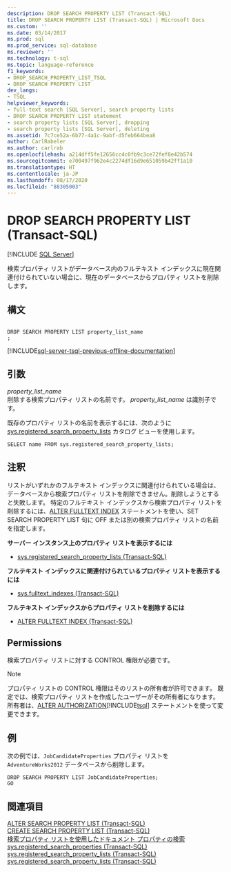 ```yaml
---
description: DROP SEARCH PROPERTY LIST (Transact-SQL)
title: DROP SEARCH PROPERTY LIST (Transact-SQL) | Microsoft Docs
ms.custom: ''
ms.date: 03/14/2017
ms.prod: sql
ms.prod_service: sql-database
ms.reviewer: ''
ms.technology: t-sql
ms.topic: language-reference
f1_keywords:
- DROP_SEARCH_PROPERTY_LIST_TSQL
- DROP SEARCH PROPERTY LIST
dev_langs:
- TSQL
helpviewer_keywords:
- full-text search [SQL Server], search property lists
- DROP SEARCH PROPERTY LIST statement
- search property lists [SQL Server], dropping
- search property lists [SQL Server], deleting
ms.assetid: 7c7ce52a-6b77-4a1c-9abf-d5feb664bea8
author: CarlRabeler
ms.author: carlrab
ms.openlocfilehash: a214dff5fe12656cc4c0fb9c3ce72fef8e42b574
ms.sourcegitcommit: e700497f962e4c2274df16d9e651059b42ff1a10
ms.translationtype: HT
ms.contentlocale: ja-JP
ms.lasthandoff: 08/17/2020
ms.locfileid: "88305003"
---
```

# <a name="drop-search-property-list-transact-sql"></a>DROP SEARCH PROPERTY LIST (Transact-SQL)
[!INCLUDE [SQL Server](../../includes/applies-to-version/sqlserver.md)]

  検索プロパティ リストがデータベース内のフルテキスト インデックスに現在関連付けられていない場合に、現在のデータベースからプロパティ リストを削除します。  
  
## <a name="syntax"></a>構文  
  
```  
  
DROP SEARCH PROPERTY LIST property_list_name  
;  
```  
  
[!INCLUDE[sql-server-tsql-previous-offline-documentation](../../includes/sql-server-tsql-previous-offline-documentation.md)]

## <a name="arguments"></a>引数
 *property_list_name*  
 削除する検索プロパティ リストの名前です。 *property_list_name* は識別子です。  
  
 既存のプロパティ リストの名前を表示するには、次のように [sys.registered_search_property_lists](../../relational-databases/system-catalog-views/sys-registered-search-property-lists-transact-sql.md) カタログ ビューを使用します。  
  
```  
SELECT name FROM sys.registered_search_property_lists;  
```  
  
## <a name="remarks"></a>注釈  
 リストがいずれかのフルテキスト インデックスに関連付けられている場合は、データベースから検索プロパティ リストを削除できません。削除しようとすると失敗します。 特定のフルテキスト インデックスから検索プロパティ リストを削除するには、[ALTER FULLTEXT INDEX](../../t-sql/statements/alter-fulltext-index-transact-sql.md) ステートメントを使い、SET SEARCH PROPERTY LIST 句に OFF または別の検索プロパティ リストの名前を指定します。  
  
 **サーバー インスタンス上のプロパティ リストを表示するには**  
  
-   [sys.registered_search_property_lists &#40;Transact-SQL&#41;](../../relational-databases/system-catalog-views/sys-registered-search-property-lists-transact-sql.md)  
  
 **フルテキスト インデックスに関連付けられているプロパティ リストを表示するには**  
  
-   [sys.fulltext_indexes &#40;Transact-SQL&#41;](../../relational-databases/system-catalog-views/sys-fulltext-indexes-transact-sql.md)  
  
 **フルテキスト インデックスからプロパティ リストを削除するには**  
  
-   [ALTER FULLTEXT INDEX &#40;Transact-SQL&#41;](../../t-sql/statements/alter-fulltext-index-transact-sql.md)  
  
##  <a name="permissions"></a><a name="Permissions"></a> Permissions  
 検索プロパティ リストに対する CONTROL 権限が必要です。  
  
> [!NOTE]  
>  プロパティ リストの CONTROL 権限はそのリストの所有者が許可できます。 既定では、検索プロパティ リストを作成したユーザーがその所有者になります。 所有者は、[ALTER AUTHORIZATION](../../t-sql/statements/alter-authorization-transact-sql.md)[!INCLUDE[tsql](../../includes/tsql-md.md)] ステートメントを使って変更できます。  
  
## <a name="examples"></a>例  
 次の例では、`JobCandidateProperties` プロパティ リストを `AdventureWorks2012` データベースから削除します。  
  
```  
DROP SEARCH PROPERTY LIST JobCandidateProperties;  
GO  
```  
  
## <a name="see-also"></a>関連項目  
 [ALTER SEARCH PROPERTY LIST &#40;Transact-SQL&#41;](../../t-sql/statements/alter-search-property-list-transact-sql.md)   
 [CREATE SEARCH PROPERTY LIST &#40;Transact-SQL&#41;](../../t-sql/statements/create-search-property-list-transact-sql.md)   
 [検索プロパティ リストを使用したドキュメント プロパティの検索](../../relational-databases/search/search-document-properties-with-search-property-lists.md)   
 [sys.registered_search_properties &#40;Transact-SQL&#41;](../../relational-databases/system-catalog-views/sys-registered-search-properties-transact-sql.md)   
 [sys.registered_search_property_lists &#40;Transact-SQL&#41;](../../relational-databases/system-catalog-views/sys-registered-search-property-lists-transact-sql.md)   
 [sys.registered_search_property_lists &#40;Transact-SQL&#41;](../../relational-databases/system-catalog-views/sys-registered-search-property-lists-transact-sql.md)  
  
  
